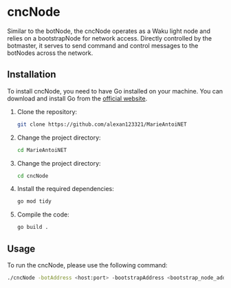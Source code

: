 
# cncNode

Similar to the botNode, the cncNode operates as a Waku light node and relies on a bootstrapNode for network access. Directly controlled by the botmaster, it serves to send command and control messages to the botNodes across the network.

## Installation

To install cncNode, you need to have Go installed on your machine. You can download and install Go from the [official website](https://golang.org/dl/).

1. Clone the repository:
   ```sh
   git clone https://github.com/alexan123321/MarieAntoiNET
   ```

2. Change the project directory:
   ```sh
   cd MarieAntoiNET
   ```

3. Change the project directory:
   ```sh
   cd cncNode
   ```

4. Install the required dependencies:
   ```sh
   go mod tidy
   ```

5. Compile the code:
   ```sh
   go build .
   ```

## Usage

To run the cncNode, please use the following command:
   ```sh
   ./cncNode -botAddress <host:port> -bootstrapAddress <bootstrap_node_address>

   ```
